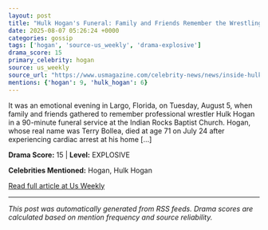 ```yaml
---
layout: post
title: "Hulk Hogan's Funeral: Family and Friends Remember the Wrestling Legend"
date: 2025-08-07 05:26:24 +0000
categories: gossip
tags: ['hogan', 'source-us_weekly', 'drama-explosive']
drama_score: 15
primary_celebrity: hogan
source: us_weekly
source_url: "https://www.usmagazine.com/celebrity-news/news/inside-hulk-hogans-funeral-farewell-to-a-wrestling-icon/"
mentions: {'hogan': 9, 'hulk_hogan': 6}
---
```


It was an emotional evening in Largo, Florida, on Tuesday, August 5, when family and friends gathered to remember professional wrestler Hulk Hogan in a 90-minute funeral service at the Indian Rocks Baptist Church. Hogan, whose real name was Terry Bollea, died at age 71 on July 24 after experiencing cardiac arrest at his home [&#8230;]

**Drama Score:** 15 | **Level:** EXPLOSIVE

**Celebrities Mentioned:** Hogan, Hulk Hogan

[Read full article at Us Weekly](https://www.usmagazine.com/celebrity-news/news/inside-hulk-hogans-funeral-farewell-to-a-wrestling-icon/)

---
*This post was automatically generated from RSS feeds. Drama scores are calculated based on mention frequency and source reliability.*
